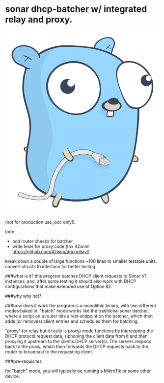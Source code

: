 # sonar dhcp-batcher w/ integrated relay and proxy.
![written in Go!](https://github.com/80at8/dhcp-batcher/blob/master/netgopher.svg)

(not for production use, poc only!).

todo
- add router checks for batcher
- write tests for proxy code (thx 42wim! https://github.com/42wim/dhcprelay/)

break down a couple of large functions ~100 lines to smaller testable units.
convert structs to interface for better testing

###what is it?
this program batches DHCP client requests to Sonar V1 instances, and, after some testing it should also work with DHCP configurations that make extended use of Option 82.

###why
why not?

###how does it work
the program is a monolithic binary, with two different modes baked in. "batch" mode works like the traditional sonar batcher, where a script on a router hits a rest endpoint on the batcher, which then adds (or removes) client entries and schedules them for batching.

"proxy" (or relay but it really is proxy) mode functions by intercepting the DHCP protocol request data, siphoning the client data from it and then proxying it upstream to the clients DHCP server(s). The servers respond back to the proxy, which then forwards the DHCP requests back to the router to broadcast to the requesting client.

###pre-requisites

for "batch" mode, you will typically be running a MikroTik or some other device.

